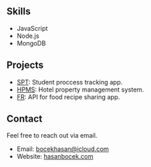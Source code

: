 ## Skills

- JavaScript
- Node.js
- MongoDB

## Projects

- [SPT](https://github.com/HasanBocek/SPT): Student proccess tracking app. 
- [HPMS](https://github.com/HasanBocek/Hotel-Property-Management-System): Hotel property management system. 
- [FR](https://github.com/HasanBocek/Food-Recipe-Backend): API for food recipe sharing app.

## Contact

Feel free to reach out via email.

- Email: bocekhasan@icloud.com
- Website: [hasanbocek.com](https://hasanbocek.com/)

